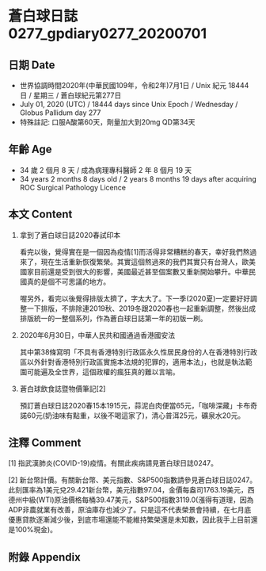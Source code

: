[_metadata_:encoding]: - "utf-8"
[_metadata_:language]: - "zh-Hant-TW"
[_metadata_:fileformat]: - "markdown"
[_metadata_:MIME_type]: - "text/plain"
[_metadata_:markdown_version]: - "commonmark version 0.29"
[_metadata_:markdown_spec]: - "https://spec.commonmark.org/0.29/"

# 蒼白球日誌0277_gpdiary0277_20200701 #

## 日期 Date ##

* 世界協調時間2020年(中華民國109年，令和2年)7月1日 / Unix 紀元 18444 日 / 星期三 / 蒼白球紀元第277日
* July 01, 2020 (UTC) / 18444 days since Unix Epoch / Wednesday / Globus Pallidum day 277
* 特殊註記: 口服A酸第60天，劑量加大到20mg QD第34天

## 年齡 Age ##

* 34 歲 2 個月 8 天 / 成為病理專科醫師 2 年 8 個月 19 天
* 34 years 2 months 8 days old / 2 years 8 months 19 days after acquiring ROC Surgical Pathology Licence

## 本文 Content ##

1. 拿到了蒼白球日誌2020春試印本

    看完以後，覺得實在是一個因為疫情[1]而活得非常糟糕的春天，幸好我們熬過來了，現在生活重新恢復繁榮。其實這個熬過來的我們其實只有台灣人，歐美國家目前還是受到很大的影響，美國最近甚至個案數又重新開始攀升。中華民國真的是個不可思議的地方。

    喔另外，看完以後覺得排版太擠了，字太大了。下一季(2020夏)一定要好好調整一下排版，不排除連2019秋、2019冬跟2020春也一起重新調整，然後出成排版統一的一整個系列，作為蒼白球日誌第一年的初版一刷。

2. 2020年6月30日，中華人民共和國通過香港國安法

    其中第38條寫明「不具有香港特別行政區永久性居民身份的人在香港特別行政區以外針對香港特別行政區實施本法規的犯罪的，適用本法」，也就是執法範圍可能遍及全世界，這個政權的瘋狂真的難以言喻。

3. 蒼白球飲食誌暨物價筆記[2]

    預訂蒼白球日誌2020春15本1915元，蒜泥白肉便當65元，「咖啡深藏」卡布奇諾60元(奶油味有點重，以後不喝這家了)，清心普洱25元，礦泉水20元。

## 注釋 Comment ##

[1] 指武漢肺炎(COVID-19)疫情。有關此疾病請見蒼白球日誌0247。

[2] 新台幣計價。有關新台幣、美元指數、S&P500指數請參見蒼白球日誌0247。此刻匯率為1美元兌29.421新台幣，美元指數97.04，金價每盎司1763.19美元，西德州中級(WTI)原油價格每桶39.47美元，S&P500指數3119.0(漲得有道理，因為ADP非農就業有改善，原油庫存也減少了。只是這不代表榮景會持續，在七月底優惠貸款逐漸減少後，到底市場還能不能維持繁榮還是未知數，因此我手上目前還是100%現金)。

## 附錄 Appendix ##

